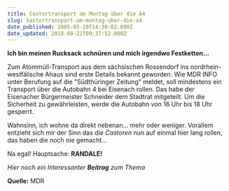 ```yaml
---
title: Castortransport am Montag über die A4
slug: kastortransport-am-montag-uber-die-a4
date_published: 2005-05-29T14:30:02.000Z
date_updated: 2018-08-22T09:37:52.000Z
---
```


**Ich bin meinen Rucksack schnüren und mich irgendwo Festketten…**

Zum Atommüll-Transport aus dem sächsischen Rossendorf ins nordrhein-westfälische Ahaus sind erste Details bekannt geworden. Wie MDR INFO unter Berufung auf die "Südthüringer Zeitung" meldet, soll mindestens ein Transport über die Autobahn 4 bei Eisenach rollen. Das habe der Eisenacher Bürgermeister Schneider dem Stadtrat mitgeteilt. Um die Sicherheit zu gewährleisten, werde die Autobahn von 16 Uhr bis 18 Uhr gesperrt.

Wahnsinn, ich wohne da direkt nebenan… mehr oder weniger. Vorallem entzieht sich mir der Sinn das die *Castoren* nun auf einmal hier lang rollen, das haben die noch nie gemacht…

Na egal! Hauptsache: **RANDALE!**

*Hier noch ein Interessanter **Beitrag** zum Thema*

**Quelle:** MDR

